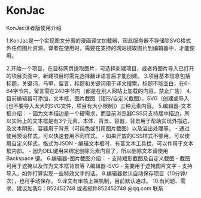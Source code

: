 # KonJac

KonJac译者版使用介绍

1.KonJac是一个实现图文分离的漫画译文加载器，因此服务器不存储除SVG格式外任何图片资源，译者在使用时，需要在支持的网站提取图片到编辑器中，才能使用。

2.开始一个项目，在目标网页提取图片，可选择新建项目，或者将图片导入已打开的项目页面中，新建项目时需先选择翻译语言后才能创建。
3.项目基本信息包括标题，关键词，马甲，留言，标题和关键词用于译文搜索，标题不能空白，在6-64字节内，留言需在240字节内（都是在别人网站上加载的内容，禁止广告）
4.目前编辑器可添加，文本框，图片截图（矩形/自定义截图），SVG（创建或导入[也不要导入太大的SVG文件，项目有大小限制]）三种元素内容。
5.编辑器-文本框介绍：
    - 因为文本描边是一个硬需求，而目前浏览器CSS只支持居中描边，所以实际上的文本框是有3个元素，本体、背景、容器，背景用于帮助实现外描边，及文本阴影，容器用于背景（可纯色或引用图片截图）以及溢出处理等。
    - 通过使用预设样式，可以快速套用不同样式。
    - 如果开放的CSS样式不够用，可以使用自定义样式，格式为JSON
    - 编辑文本框时，有富文本工具栏，可以作用于文本框内部。
    - 因为DEL键用来绑定删除元素内容了，所以删除文本请使用Backspace 键。
6.编辑器-图片截图介绍：
    - 支持矩形截图及自定义截图
    - 截图可用于遮掩以及作为文本框背景等
7.编辑器-SVG
    - 主要用于遮掩图片文字
    - 支持导入，如你打算实现一些特效文字的话。
8.编辑器默认自动保存项目（10分钟/次），也可手动保存。
9.译文有审核上架机制，目前默认通过。
10.有问题、需求、建议加我Q：852452748 或者邮件852452748 @qq.com 联系
